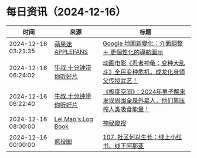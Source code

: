 ﻿# 每日资讯（2024-12-16）

|时间|来源|标题|
|---|---|---|
|2024-12-16 03:21:35|[蘋果迷 APPLEFANS](https://applefans.today/feed/)|[Google 地圖新變化：介面調整 ＋ 更個性化的導航圖示](https://applefans.today/2024-12-google-maps-interface-new-features/)|
|2024-12-16 06:24:02|[牛叔 十分钟带你听好片](https://getpodcast.xyz/data/ximalaya/11534451.xml)|[动画电影《忍者神龟：变种大乱斗》全民变种危机，成龙化身师父传授武艺！](https://www.ximalaya.com/sound/784694707)|
|2024-12-16 06:22:40|[牛叔 十分钟带你听好片](https://getpodcast.xyz/data/ximalaya/11534451.xml)|[《极度空间》：2024年男子醒来发现周围全是外星人，他们靠压榨人类吸食能量！](https://www.ximalaya.com/sound/784694501)|
|2024-12-16 08:00:00|[Lei Mao's Log Book](https://leimao.github.io/atom.xml)|[神秘窥视](https://leimao.github.io/essay/The-Watchers-2024/)|
|2024-12-16 00:00:00|[疯投圈](https://crazy.capital/feed)|[107. 社区何以生长：线上小红书、线下阿那亚](https://crazy.capital/107)|
